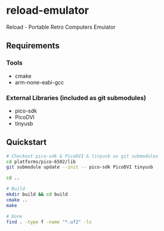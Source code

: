 # reload-emulator
Reload - Portable Retro Computers Emulator

## Requirements
### Tools
- cmake
- arm-none-eabi-gcc

### External Libraries (included as git submodules)
- pico-sdk
- PicoDVI
- tinyusb

## Quickstart 

```bash
# Checkout pico-sdk & PicoDVI & tinyusb as git submodules
cd platforms/pico-6502/lib
git submodule update --init -- pico-sdk PicoDVI tinyusb

cd ..

# Build
mkdir build && cd build
cmake ..
make

# Done
find . -type f -name "*.uf2" -ls
```
